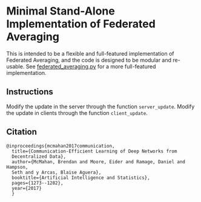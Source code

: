 # Minimal Stand-Alone Implementation of Federated Averaging

This is intended to be a flexible and full-featured implementation of Federated
Averaging, and the code is designed to be modular and re-usable. See
[federated_averaging.py](https://github.com/tensorflow/federated/blob/master/tensorflow_federated/python/learning/federated_averaging.py)
for a more full-featured implementation.

## Instructions

Modify the update in the server through the function `server_update`. Modify the
update in clients through the function `client_update`.

## Citation

```
@inproceedings{mcmahan2017communication,
  title={Communication-Efficient Learning of Deep Networks from
  Decentralized Data},
  author={McMahan, Brendan and Moore, Eider and Ramage, Daniel and Hampson,
  Seth and y Arcas, Blaise Aguera},
  booktitle={Artificial Intelligence and Statistics},
  pages={1273--1282},
  year={2017}
  }
```
